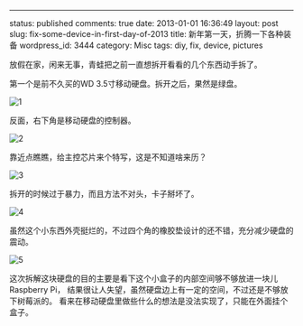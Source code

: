 ---
status: published
comments: true
date: 2013-01-01 16:36:49
layout: post
slug: fix-some-device-in-first-day-of-2013
title: 新年第一天，折腾一下各种装备
wordpress_id: 3444
category: Misc
tags: diy, fix, device, pictures


放假在家，闲来无事，青蛙把之前一直想拆开看看的几个东西动手拆了。

第一个是前不久买的WD 3.5寸移动硬盘。拆开之后，果然是绿盘。

![1](https://lh4.googleusercontent.com/-raoAVkfZWJc/UOPIrd8DNWI/AAAAAAAAI5k/it5DN87rnyA/s640/48E8E866-D748-4AD9-B520-CD5FA1411C45.JPG)

反面，右下角是移动硬盘的控制器。

![2](https://lh4.googleusercontent.com/-QDKZ6A4ZlUo/UOPIrbW_IQI/AAAAAAAAI5o/iyhD_P70S0Q/s640/58125AC9-74EA-4CDE-8DB8-C9FBCAAFB104.JPG)

靠近点瞧瞧，给主控芯片来个特写，这是不知道啥来历？

![3](https://lh4.googleusercontent.com/-V790c6U0K5Y/UOPIrQ37t7I/AAAAAAAAI5s/7eaZatTYOHU/s640/ECA06D8B-A915-4403-AE33-8140129AFE4F.JPG)

拆开的时候过于暴力，而且方法不对头，卡子掰坏了。

![4](https://lh5.googleusercontent.com/-6ghr12G0Oqg/UOPIra-gwEI/AAAAAAAAI5g/bGsdrcr38hY/s640/A67F4F40-810B-4E09-81D2-F512E50F846C.JPG)

虽然这个小东西外壳挺烂的，不过四个角的橡胶垫设计的还不错，充分减少硬盘的震动。

![5](https://lh3.googleusercontent.com/-PjJPovB6zo8/UOPIrZBCFPI/AAAAAAAAI5w/pzpg6Dfyw0E/s640/F8857602-EB9E-4402-984C-63925269D878.JPG)

这次拆解这块硬盘的目的主要是看下这个小盒子的内部空间够不够放进一块儿Raspberry Pi，
结果很让人失望，虽然硬盘边上有一定的空间，不过还是不够放下树莓派的。
看来在移动硬盘里做些什么的想法是没法实现了，只能在外面挂个盒子。
